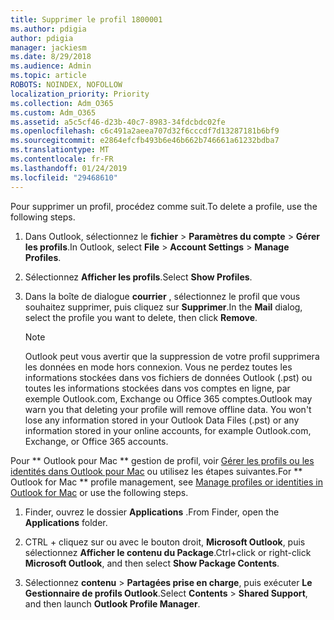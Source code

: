 ```yaml
---
title: Supprimer le profil 1800001
ms.author: pdigia
author: pdigia
manager: jackiesm
ms.date: 8/29/2018
ms.audience: Admin
ms.topic: article
ROBOTS: NOINDEX, NOFOLLOW
localization_priority: Priority
ms.collection: Adm_O365
ms.custom: Adm_O365
ms.assetid: a5c5cf46-d23b-40c7-8983-34fdcbdc02fe
ms.openlocfilehash: c6c491a2aeea707d32f6cccdf7d13287181b6bf9
ms.sourcegitcommit: e2864efcfb493b6e46b662b746661a61232bdba7
ms.translationtype: MT
ms.contentlocale: fr-FR
ms.lasthandoff: 01/24/2019
ms.locfileid: "29468610"
---
```

<span data-ttu-id="5d60a-102">Pour supprimer un profil, procédez comme suit.</span><span class="sxs-lookup"><span data-stu-id="5d60a-102">To delete a profile, use the following steps.</span></span>
  
1. <span data-ttu-id="5d60a-103">Dans Outlook, sélectionnez le **fichier** \> **Paramètres du compte** \> **Gérer les profils**.</span><span class="sxs-lookup"><span data-stu-id="5d60a-103">In Outlook, select **File** \> **Account Settings** \> **Manage Profiles**.</span></span>
    
2. <span data-ttu-id="5d60a-104">Sélectionnez **Afficher les profils**.</span><span class="sxs-lookup"><span data-stu-id="5d60a-104">Select **Show Profiles**.</span></span>
    
3. <span data-ttu-id="5d60a-105">Dans la boîte de dialogue **courrier** , sélectionnez le profil que vous souhaitez supprimer, puis cliquez sur **Supprimer**.</span><span class="sxs-lookup"><span data-stu-id="5d60a-105">In the **Mail** dialog, select the profile you want to delete, then click **Remove**.</span></span>
    
    > [!NOTE]
    > <span data-ttu-id="5d60a-p101">Outlook peut vous avertir que la suppression de votre profil supprimera les données en mode hors connexion. Vous ne perdez toutes les informations stockées dans vos fichiers de données Outlook (.pst) ou toutes les informations stockées dans vos comptes en ligne, par exemple Outlook.com, Exchange ou Office 365 comptes.</span><span class="sxs-lookup"><span data-stu-id="5d60a-p101">Outlook may warn you that deleting your profile will remove offline data. You won't lose any information stored in your Outlook Data Files (.pst) or any information stored in your online accounts, for example Outlook.com, Exchange, or Office 365 accounts.</span></span> 
  
<span data-ttu-id="5d60a-108">Pour \*\* Outlook pour Mac \*\* gestion de profil, voir [Gérer les profils ou les identités dans Outlook pour Mac](https://support.office.com/article/fed2a955-74df-4a24-bef6-78a426958c4c.aspx) ou utilisez les étapes suivantes.</span><span class="sxs-lookup"><span data-stu-id="5d60a-108">For \*\* Outlook for Mac \*\* profile management, see [Manage profiles or identities in Outlook for Mac](https://support.office.com/article/fed2a955-74df-4a24-bef6-78a426958c4c.aspx) or use the following steps.</span></span> 
  
1. <span data-ttu-id="5d60a-109">Finder, ouvrez le dossier **Applications** .</span><span class="sxs-lookup"><span data-stu-id="5d60a-109">From Finder, open the **Applications** folder.</span></span> 
    
2. <span data-ttu-id="5d60a-110">CTRL + cliquez sur ou avec le bouton droit, **Microsoft Outlook**, puis sélectionnez **Afficher le contenu du Package**.</span><span class="sxs-lookup"><span data-stu-id="5d60a-110">Ctrl+click or right-click **Microsoft Outlook**, and then select **Show Package Contents**.</span></span>
    
3. <span data-ttu-id="5d60a-111">Sélectionnez **contenu** \> **Partagées prise en charge**, puis exécuter **Le Gestionnaire de profils Outlook**.</span><span class="sxs-lookup"><span data-stu-id="5d60a-111">Select **Contents** \> **Shared Support**, and then launch **Outlook Profile Manager**.</span></span>
    

